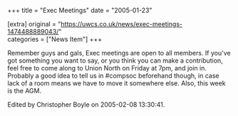 +++
title = "Exec Meetings"
date = "2005-01-23"

[extra]
original = "https://uwcs.co.uk/news/exec-meetings-1474488889043/"    
categories = ["News Item"]
+++

Remember guys and gals, Exec meetings are open to all members. If you've got something you want to say, or you think you can make a contribution, feel free to come along to Union North on Friday at 7pm, and join in. Probably a good idea to tell us in \#compsoc beforehand though, in case lack of a room means we have to move it somewhere else. Also, this week is the AGM.

Edited by Christopher Boyle on 2005-02-08 13:30:41.

